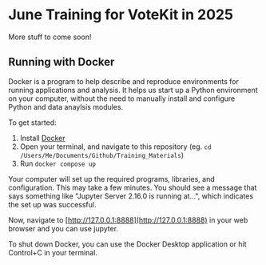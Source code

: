 # June Training for VoteKit in 2025

More stuff to come soon!


## Running with Docker

Docker is a program to help describe and reproduce environments for running applications and analysis. It helps us start up a Python environment on your computer, without the need to manually install and configure Python and data anaylsis modules.

To get started:

1. Install [Docker](https://www.docker.com/)
2. Open your terminal, and navigate to this repository (eg. `cd /Users/Me/Documents/Github/Training_Materials`)
3. Run `docker compose up`

Your computer will set up the required programs, libraries, and configuration. This may take a few minutes. You should see a message that says something like "Jupyter Server 2.16.0 is running at...", which indicates the set up was successful.

Now, navigate to [http://127.0.0.1:8888](http://127.0.0.1:8888) in your web browser and you can use jupyter.

To shut down Docker, you can use the Docker Desktop application or hit Control+C in your terminal.